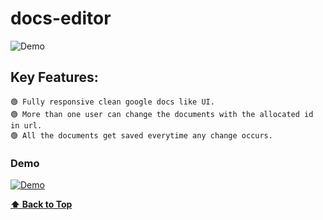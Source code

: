 # docs-editor

![Demo](https://user-images.githubusercontent.com/46050946/176407368-cc9c98bd-670c-473c-9c1b-28847f08e264.png)

## Key Features:

    🟢 Fully responsive clean google docs like UI.
    🟢 More than one user can change the documents with the allocated id in url.
    🟢 All the documents get saved everytime any change occurs.
  
  ### Demo
  
  [![Demo](https://user-images.githubusercontent.com/46050946/176407368-cc9c98bd-670c-473c-9c1b-28847f08e264.png)](https://user-images.githubusercontent.com/46050946/176407511-13d09dcd-117c-4b12-a258-4aacf63056e2.mp4)
  
  **[⬆ Back to Top](#docs-editor)**
     

